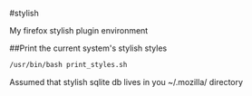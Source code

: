 #stylish

My firefox stylish plugin environment

##Print the current system's stylish styles
```bash
/usr/bin/bash print_styles.sh
```

Assumed that stylish sqlite db lives in you ~/.mozilla/ directory
